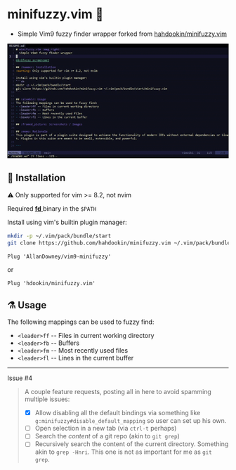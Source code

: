 # minifuzzy.vim :mag_right:

- Simple Vim9 fuzzy finder wrapper
  forked from [hahdookin/minifuzzy.vim](https://github.com/hahdookin/minifuzzy.vim)

![Using minifuzzy.vim to search files in the current directory](images/minifuzzy.gif)

## :hammer: Installation

:warning: Only supported for vim >= 8.2, not nvim

Required [ **fd** ](https://github.com/sharkdp/fd/releases) binary in the `$PATH`

Install using vim's builtin plugin manager:

```sh
mkdir -p ~/.vim/pack/bundle/start
git clone https://github.com/hahdookin/minifuzzy.vim ~/.vim/pack/bundle/start/minifuzzy.vim
```

```vim
Plug 'AllanDowney/vim9-minifuzzy'
```

or

```vim
Plug 'hdookin/minifuzzy.vim'
```

## :alembic: Usage

The following mappings can be used to fuzzy find:

- `<leader>ff` -- Files in current working directory
- `<leader>fb` -- Buffers
- `<leader>fm` -- Most recently used files
- `<leader>fl` -- Lines in the current buffer

---

Issue #4

> A couple feature requests, posting all in here to avoid spamming multiple issues:
>
> - [x] Allow disabling all the default bindings via something like `g:minifuzzy#disable_default_mapping` so user can set up his own.
> - [ ] Open selection in a new tab (via `ctrl-t` perhaps)
> - [ ] Search the _content_ of a git repo (akin to `git grep`)
> - [ ] Recursively search the content of the current directory. Something akin to `grep -Hnri`. This one is not as important for me as `git grep`.
